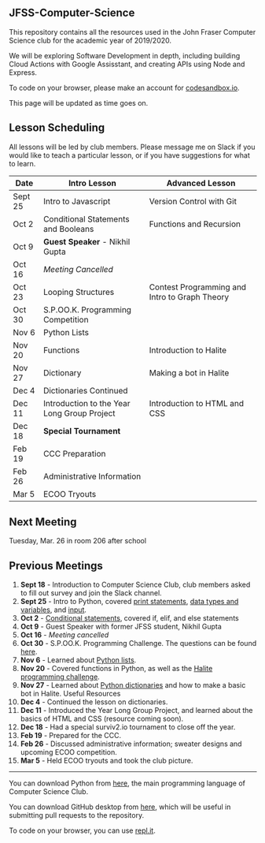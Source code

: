 JFSS-Computer-Science
---
This repository contains all the resources used in the John Fraser Computer Science club for the academic year of 2019/2020. 

We will be exploring Software Development in depth, including building Cloud Actions with Google Assisstant, and creating APIs using Node and Express.

To code on your browser, please make an account for [codesandbox.io](Codesandbox).

This page will be updated as time goes on.

Lesson Scheduling
---
All lessons will be led by club members. Please message me on Slack if you would like to teach a particular lesson, or if you have suggestions for what to learn.

| Date    | Intro Lesson                                         | Advanced Lesson                               |
|---------|------------------------------------------------------|-----------------------------------------------|
| Sept 25 | Intro to Javascript                                  | Version Control with Git                      |
| Oct 2   | Conditional Statements and Booleans                  | Functions and Recursion                       |
| Oct 9   | **Guest Speaker** - Nikhil Gupta                     |                                               |
| Oct 16  | _Meeting Cancelled_                                  |                                               |
| Oct 23  | Looping Structures                                   | Contest Programming and Intro to Graph Theory |
| Oct 30  | S.P.OO.K. Programming Competition                    |                                               |
| Nov 6   | Python Lists                                         |                                               |
| Nov 20  | Functions                                            | Introduction to Halite                        |
| Nov 27  | Dictionary                                           | Making a bot in Halite                        |
| Dec 4   | Dictionaries Continued                               |                                               | 
| Dec 11  | Introduction to the Year Long Group Project          | Introduction to HTML and CSS                  |
| Dec 18  | **Special Tournament**                               |                                               |
| Feb 19  | CCC Preparation                                      |                                               |
| Feb 26  | Administrative Information                           |                                               |
| Mar 5   | ECOO Tryouts                                         |                                               |

Next Meeting
---
Tuesday, Mar. 26 in room 206 after school

Previous Meetings
---
1. **Sept 18** - Introduction to Computer Science Club, club members asked to fill out survey and join the Slack channel.
2. **Sept 25** - Intro to Python, covered [print statements](https://github.com/JasonYG/Computer-Science-Club/tree/master/Introduction%20to%20Python/00%20-%20Basics), [data types and variables](https://github.com/JasonYG/Computer-Science-Club/tree/master/Introduction%20to%20Python/01%20-%20Input-Output%2C%20Variables%2C%20and%20Data%20Types), and [input](https://github.com/JasonYG/Computer-Science-Club/tree/master/Introduction%20to%20Python/01%20-%20Input-Output%2C%20Variables%2C%20and%20Data%20Types).
3. **Oct 2** - [Conditional statements](https://github.com/JasonYG/Computer-Science-Club/tree/master/Introduction%20to%20Python/02%20-%20Conditional%20Statements), covered if, elif, and else statements
4. **Oct 9** - Guest Speaker with former JFSS student, Nikhil Gupta
5. **Oct 16** - _Meeting cancelled_
6. **Oct 30** - S.P.OO.K. Programming Challenge. The questions can be found [here](https://drive.google.com/open?id=1aAGEjZ1-BLZF090NRUaxOOGBmt2bm8P2).
7. **Nov 6** - Learned about [Python lists](https://github.com/JasonYG/Computer-Science-Club/tree/master/Introduction%20to%20Python/04%20-%20Lists).
8. **Nov 20** - Covered functions in Python, as well as the [Halite programming challenge](https://halite.io/about/).
9. **Nov 27** - Learned about [Python dictionaries](https://github.com/JasonYG/Computer-Science-Club/tree/master/Introduction%20to%20Python/05%20-%20Dictionaries) and how to make a basic bot in Halite.
Useful Resources
10. **Dec 4** - Continued the lesson on dictionaries.
11. **Dec 11** - Introduced the Year Long Group Project, and learned about the basics of HTML and CSS (resource coming soon).
12. **Dec 18** - Had a special surviv2.io tournament to close off the year.
13. **Feb 19** - Prepared for the CCC.
14. **Feb 26** - Discussed administrative information; sweater designs and upcoming ECOO competition.
15. **Mar 5** - Held ECOO tryouts and took the club picture.
---
You can download Python from [here](https://www.python.org/downloads/), the main programming language of Computer Science Club.

You can download GitHub desktop from [here](https://desktop.github.com/), which will be useful in submitting pull requests to the repository.

To code on your browser, you can use [repl.it](https://repl.it).
